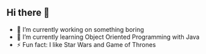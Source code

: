 ## Hi there 👋

- 🔭 I’m currently working on something boring
- 🌱 I’m currently learning Object Oriented Programming with Java
- ⚡ Fun fact: I like Star Wars and Game of Thrones
